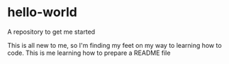 # hello-world

A repository to get me started

This is all new to me, so I'm finding my feet on my way to learning how to code.
This is me learning how to prepare a README file
